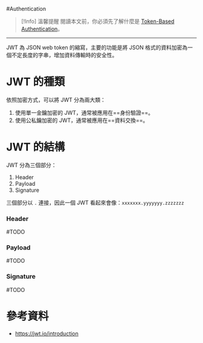 #Authentication

>[!Info] 溫馨提醒
>閱讀本文前，你必須先了解什麼是 [Token-Based Authentication](</Web Development/Cookie-Based Authentication vs. Token-Based Authentication.md#Token-Based Authentication>)。

---

JWT 為 JSON web token 的縮寫，主要的功能是將 JSON 格式的資料加密為一個不定長度的字串，增加資料傳輸時的安全性。

# JWT 的種類

依照加密方式，可以將 JWT 分為兩大類：

1. 使用單一金鑰加密的 JWT，通常被應用在==身份驗證==。
2. 使用公私鑰加密的 JWT，通常被應用在==資料交換==。

# JWT 的結構

JWT 分為三個部分：

1. Header
2. Payload
3. Signature

三個部分以 `.` 連接，因此一個 JWT 看起來會像：`xxxxxxx.yyyyyyy.zzzzzzz`

### Header

#TODO

### Payload

#TODO

### Signature

#TODO

# 參考資料

- <https://jwt.io/introduction>
